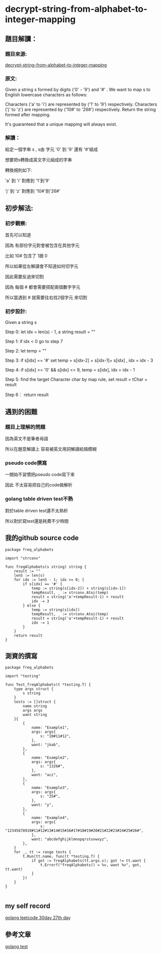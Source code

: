 # decrypt-string-from-alphabet-to-integer-mapping

## 題目解讀：

### 題目來源:
[decrypt-string-from-alphabet-to-integer-mapping](https://leetcode.com/problems/decrypt-string-from-alphabet-to-integer-mapping/)

### 原文:
Given a string s formed by digits ('0' - '9') and '#' . We want to map s to English lowercase characters as follows:

Characters ('a' to 'i') are represented by ('1' to '9') respectively.
Characters ('j' to 'z') are represented by ('10#' to '26#') respectively. 
Return the string formed after mapping.

It's guaranteed that a unique mapping will always exist.

### 解讀：

給定一個字串 s , s由 字元 '0' 到 '9' 還有 '#'組成

想要把s轉換成英文字元組成的字串

轉換規則如下:

'a' 到 'i' 對應到 '1'到'9'

'j' 到 'z' 對應到 '10#'到'26#'


## 初步解法:
### 初步觀察:

首先可以知道

因為 有部份字元對會被包含在其他字元

比如 10# 包含了 1跟 0

所以如果從左解讀會不知道如何切字元

因此需要反過來切割

因為 每個 # 都會需要搭配兩個數字字元

所以當遇到 # 就需要往右找2個字元 來切割


### 初步設計:
Given a string s

Step 0: let idx = len(s) - 1, a string result = ""

Step 1: if idx  < 0  go to step 7

Step 2: let temp = ""

Step 3: if s[idx] == '#' set temp = s[idx-2] + s[idx-1]+ s[idx] , idx = idx - 3

Step 4: if s[idx] >= '0' && s[idx] <= 9, temp = s[idx], idx = idx - 1

Step 5: find the target Character char by map rule, set result = tChar + result

Step 6： return result
## 遇到的困難
### 題目上理解的問題
因為英文不是筆者母語

所以在題意解讀上 容易被英文用詞解讀給搞模糊

### pseudo code撰寫

一開始不習慣把pseudo code寫下來

因此 不太容易把自己的code做解析

### golang table driven test不熟
對於table driven test還不太熟析

所以對於寫test還是耗費不少時間
## 我的github source code
```golang
package freq_alphabets

import "strconv"

func freqAlphabets(s string) string {
	result := ""
	lenS := len(s)
	for idx := lenS - 1; idx >= 0; {
		if s[idx] == '#' {
			temp := string(s[idx-2]) + string(s[idx-1])
			tempResult, _ := strconv.Atoi(temp)
			result = string('a'+tempResult-1) + result
			idx -= 3
		} else {
			temp := string(s[idx])
			tempResult, _ := strconv.Atoi(temp)
			result = string('a'+tempResult-1) + result
			idx -= 1
		}
	}
	return result
}

```
## 測資的撰寫
```golang
package freq_alphabets

import "testing"

func Test_freqAlphabets(t *testing.T) {
	type args struct {
		s string
	}
	tests := []struct {
		name string
		args args
		want string
	}{
		{
			name: "Example1",
			args: args{
				s: "10#11#12",
			},
			want: "jkab",
		},
		{
			name: "Example2",
			args: args{
				s: "1326#",
			},
			want: "acz",
		},
		{
			name: "Example3",
			args: args{
				s: "25#",
			},
			want: "y",
		},
		{
			name: "Example4",
			args: args{
				s: "12345678910#11#12#13#14#15#16#17#18#19#20#21#22#23#24#25#26#",
			},
			want: "abcdefghijklmnopqrstuvwxyz",
		},
	}
	for _, tt := range tests {
		t.Run(tt.name, func(t *testing.T) {
			if got := freqAlphabets(tt.args.s); got != tt.want {
				t.Errorf("freqAlphabets() = %v, want %v", got, tt.want)
			}
		})
	}
}


```
## my self record
[golang leetcode 30day 27th day](https://hackmd.io/VRC5Pxh_SQu2qMyNt9P83A?view)
## 參考文章

[golang test](https://ithelp.ithome.com.tw/articles/10204692)
